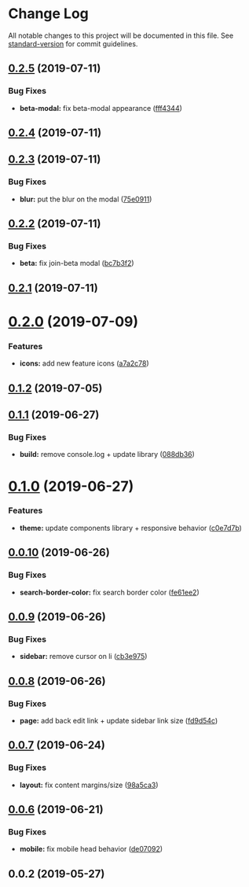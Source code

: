 # Change Log

All notable changes to this project will be documented in this file. See [standard-version](https://github.com/conventional-changelog/standard-version) for commit guidelines.

## [0.2.5](https://github.com/storyscript/vuepress-theme-story/compare/v0.2.4...v0.2.5) (2019-07-11)


### Bug Fixes

* **beta-modal:** fix beta-modal appearance ([fff4344](https://github.com/storyscript/vuepress-theme-story/commit/fff4344))



## [0.2.4](https://github.com/storyscript/vuepress-theme-story/compare/v0.2.3...v0.2.4) (2019-07-11)



## [0.2.3](https://github.com/storyscript/vuepress-theme-story/compare/v0.2.2...v0.2.3) (2019-07-11)


### Bug Fixes

* **blur:** put the blur on the modal ([75e0911](https://github.com/storyscript/vuepress-theme-story/commit/75e0911))



## [0.2.2](https://github.com/storyscript/vuepress-theme-story/compare/v0.2.1...v0.2.2) (2019-07-11)


### Bug Fixes

* **beta:** fix join-beta modal ([bc7b3f2](https://github.com/storyscript/vuepress-theme-story/commit/bc7b3f2))



## [0.2.1](https://github.com/storyscript/vuepress-theme-story/compare/v0.2.0...v0.2.1) (2019-07-11)



# [0.2.0](https://github.com/storyscript/vuepress-theme-story/compare/v0.1.2...v0.2.0) (2019-07-09)


### Features

* **icons:** add new feature icons ([a7a2c78](https://github.com/storyscript/vuepress-theme-story/commit/a7a2c78))



## [0.1.2](https://github.com/storyscript/vuepress-theme-story/compare/v0.1.1...v0.1.2) (2019-07-05)



## [0.1.1](https://github.com/storyscript/vuepress-theme-story/compare/v0.1.0...v0.1.1) (2019-06-27)


### Bug Fixes

* **build:** remove console.log + update library ([088db36](https://github.com/storyscript/vuepress-theme-story/commit/088db36))



# [0.1.0](https://github.com/storyscript/vuepress-theme-story/compare/v0.0.10...v0.1.0) (2019-06-27)


### Features

* **theme:** update components library + responsive behavior ([c0e7d7b](https://github.com/storyscript/vuepress-theme-story/commit/c0e7d7b))



## [0.0.10](https://github.com/storyscript/vuepress-theme-story/compare/v0.0.9...v0.0.10) (2019-06-26)


### Bug Fixes

* **search-border-color:** fix search border color ([fe61ee2](https://github.com/storyscript/vuepress-theme-story/commit/fe61ee2))



## [0.0.9](https://github.com/storyscript/vuepress-theme-story/compare/v0.0.8...v0.0.9) (2019-06-26)


### Bug Fixes

* **sidebar:** remove cursor on li ([cb3e975](https://github.com/storyscript/vuepress-theme-story/commit/cb3e975))



## [0.0.8](https://github.com/storyscript/vuepress-theme-story/compare/v0.0.7...v0.0.8) (2019-06-26)


### Bug Fixes

* **page:** add back edit link + update sidebar link size ([fd9d54c](https://github.com/storyscript/vuepress-theme-story/commit/fd9d54c))



## [0.0.7](https://github.com/storyscript/vuepress-theme-story/compare/v0.0.6...v0.0.7) (2019-06-24)


### Bug Fixes

* **layout:** fix content margins/size ([98a5ca3](https://github.com/storyscript/vuepress-theme-story/commit/98a5ca3))



## [0.0.6](https://github.com/storyscript/vuepress-theme-story/compare/v0.0.5...v0.0.6) (2019-06-21)


### Bug Fixes

* **mobile:** fix mobile head behavior ([de07092](https://github.com/storyscript/vuepress-theme-story/commit/de07092))



## 0.0.2 (2019-05-27)
